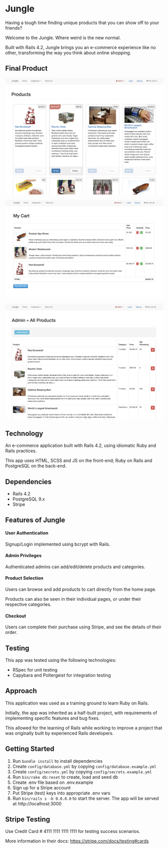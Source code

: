 # Jungle

Having a tough time finding unique products that you can show off to your friends?

Welcome to the Jungle. Where weird is the new normal.

Built with Rails 4.2, Jungle brings you an e-commerce experience like no other, transforming the way you think about online shopping. 

## Final Product

!["homepage"](docs/homepage.png)

!["my cart"](docs/my_cart.png)

!["admin products"](docs/admin_products.png)

## Technology

An e-commerce application built with Rails 4.2, using idiomatic Ruby and Rails practices.

This app uses HTML, SCSS and JS on the front-end; Ruby on Rails and PostgreSQL on the back-end.

## Dependencies

* Rails 4.2
* PostgreSQL 9.x
* Stripe

## Features of Jungle

#### User Authentication

Signup/Login implemented using bcrypt with Rails.

#### Admin Privileges

Authenticated admins can add/edit/delete products and categories.

#### Product Selection

Users can browse and add products to cart directly from the home page.

Products can also be seen in their individual pages, or under their respective categories.

#### Checkout

Users can complete their purchase using Stripe, and see the details of their order.

## Testing

This app was tested using the following technologies:

- RSpec for unit testing
- Capybara and Poltergeist for integration testing

## Approach

This application was used as a training ground to learn Ruby on Rails.

Initially, the app was inherited as a half-built project, with requirements of implementing specific features and bug fixes. 

This allowed for the learning of Rails while working to improve a project that was originally built by experienced Rails developers.

## Getting Started

1. Run `bundle install` to install dependencies
2. Create `config/database.yml` by copying `config/database.example.yml`
3. Create `config/secrets.yml` by copying `config/secrets.example.yml`
4. Run `bin/rake db:reset` to create, load and seed db
5. Create .env file based on .env.example
6. Sign up for a Stripe account
7. Put Stripe (test) keys into appropriate .env vars
8. Run `bin/rails s -b 0.0.0.0` to start the server. The app will be served at http://localhost:3000

## Stripe Testing

Use Credit Card # 4111 1111 1111 1111 for testing success scenarios.

More information in their docs: <https://stripe.com/docs/testing#cards>